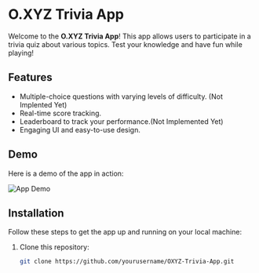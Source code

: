 # O.XYZ Trivia App

Welcome to the **O.XYZ Trivia App**! This app allows users to participate in a trivia quiz about various topics. Test your knowledge and have fun while playing!

## Features

- Multiple-choice questions with varying levels of difficulty. (Not Implented Yet)
- Real-time score tracking.
- Leaderboard to track your performance.(Not Implemented Yet)
- Engaging UI and easy-to-use design.

## Demo

Here is a demo of the app in action:

![App Demo](https://i.imgur.com/o1frCn2.gif)


## Installation

Follow these steps to get the app up and running on your local machine:

1. Clone this repository:
   ```bash
   git clone https://github.com/yourusername/OXYZ-Trivia-App.git
